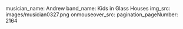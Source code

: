 musician_name: Andrew
band_name: Kids in Glass Houses
img_src: images/musician0327.png
onmouseover_src: 
pagination_pageNumber: 2164
